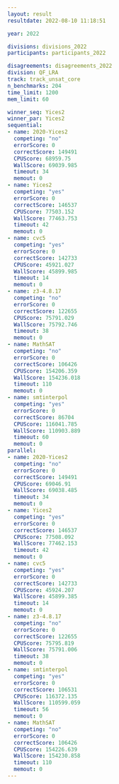 ```yaml
---
layout: result
resultdate: 2022-08-10 11:18:51

year: 2022

divisions: divisions_2022
participants: participants_2022

disagreements: disagreements_2022
division: QF_LRA
track: track_unsat_core
n_benchmarks: 204
time_limit: 1200
mem_limit: 60

winner_seq: Yices2
winner_par: Yices2
sequential:
- name: 2020-Yices2
  competing: "no"
  errorScore: 0
  correctScore: 149491
  CPUScore: 68959.75
  WallScore: 69039.985
  timeout: 34
  memout: 0
- name: Yices2
  competing: "yes"
  errorScore: 0
  correctScore: 146537
  CPUScore: 77503.152
  WallScore: 77463.753
  timeout: 42
  memout: 0
- name: cvc5
  competing: "yes"
  errorScore: 0
  correctScore: 142733
  CPUScore: 45921.027
  WallScore: 45899.985
  timeout: 14
  memout: 0
- name: z3-4.8.17
  competing: "no"
  errorScore: 0
  correctScore: 122655
  CPUScore: 75791.029
  WallScore: 75792.746
  timeout: 38
  memout: 0
- name: MathSAT
  competing: "no"
  errorScore: 0
  correctScore: 106426
  CPUScore: 154206.359
  WallScore: 154236.018
  timeout: 110
  memout: 0
- name: smtinterpol
  competing: "yes"
  errorScore: 0
  correctScore: 86704
  CPUScore: 116041.785
  WallScore: 110903.889
  timeout: 60
  memout: 0
parallel:
- name: 2020-Yices2
  competing: "no"
  errorScore: 0
  correctScore: 149491
  CPUScore: 69046.91
  WallScore: 69038.485
  timeout: 34
  memout: 0
- name: Yices2
  competing: "yes"
  errorScore: 0
  correctScore: 146537
  CPUScore: 77508.092
  WallScore: 77462.153
  timeout: 42
  memout: 0
- name: cvc5
  competing: "yes"
  errorScore: 0
  correctScore: 142733
  CPUScore: 45924.207
  WallScore: 45899.385
  timeout: 14
  memout: 0
- name: z3-4.8.17
  competing: "no"
  errorScore: 0
  correctScore: 122655
  CPUScore: 75795.819
  WallScore: 75791.006
  timeout: 38
  memout: 0
- name: smtinterpol
  competing: "yes"
  errorScore: 0
  correctScore: 106531
  CPUScore: 116372.135
  WallScore: 110599.059
  timeout: 56
  memout: 0
- name: MathSAT
  competing: "no"
  errorScore: 0
  correctScore: 106426
  CPUScore: 154226.639
  WallScore: 154230.858
  timeout: 110
  memout: 0
---
```

